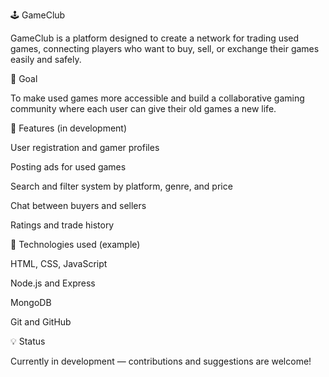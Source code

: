 🕹️ GameClub

GameClub is a platform designed to create a network for trading used games, connecting players who want to buy, sell, or exchange their games easily and safely.

🎯 Goal

To make used games more accessible and build a collaborative gaming community where each user can give their old games a new life.

🚀 Features (in development)

User registration and gamer profiles

Posting ads for used games

Search and filter system by platform, genre, and price

Chat between buyers and sellers

Ratings and trade history

🧠 Technologies used (example)

HTML, CSS, JavaScript

Node.js and Express

MongoDB

Git and GitHub

💡 Status

Currently in development — contributions and suggestions are welcome!
